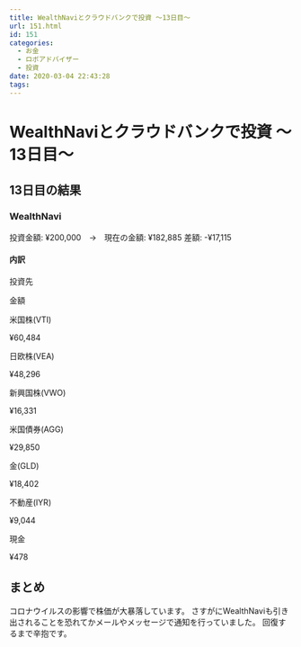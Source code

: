 ```yaml
---
title: WealthNaviとクラウドバンクで投資 〜13日目〜
url: 151.html
id: 151
categories:
  - お金
  - ロボアドバイザー
  - 投資
date: 2020-03-04 22:43:28
tags:
---
```


WealthNaviとクラウドバンクで投資 〜13日目〜
============================

13日目の結果
-------

### WealthNavi

投資金額: ¥200,000　→　現在の金額: ¥182,885 差額: -¥17,115

#### 内訳

投資先

金額

米国株(VTI)

¥60,484

日欧株(VEA)

¥48,296

新興国株(VWO)

¥16,331

米国債券(AGG)

¥29,850

金(GLD)

¥18,402

不動産(IYR)

¥9,044

現金

¥478

まとめ
---

コロナウイルスの影響で株価が大暴落しています。 さすがにWealthNaviも引き出されることを恐れてかメールやメッセージで通知を行っていました。 回復するまで辛抱です。